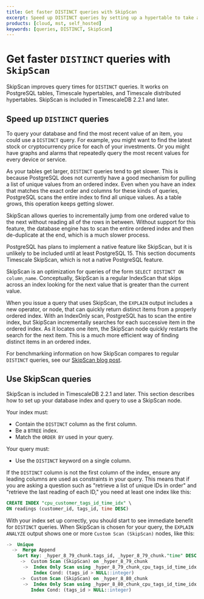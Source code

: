 ```yaml
---
title: Get faster DISTINCT queries with SkipScan
excerpt: Speed up DISTINCT queries by setting up a hypertable to take advantage of SkipScan
products: [cloud, mst, self_hosted]
keywords: [queries, DISTINCT, SkipScan]
---
```


# Get faster `DISTINCT` queries with `SkipScan`

SkipScan improves query times for `DISTINCT` queries. It works on PostgreSQL
tables, Timescale hypertables, and Timescale distributed hypertables.
SkipScan is included in TimescaleDB&nbsp;2.2.1 and later.

## Speed up `DISTINCT` queries

To query your database and find the most recent value of an item, you
could use a `DISTINCT` query. For example, you might want to find the latest
stock or cryptocurrency price for each of your investments. Or you might have graphs
and alarms that repeatedly query the most recent values for every device or
service.

As your tables get larger, `DISTINCT` queries tend to get slower. This is
because PostgreSQL does not currently have a good mechanism for pulling a list
of unique values from an ordered index. Even when you have an index that matches
the exact order and columns for these kinds of queries, PostgreSQL scans the
entire index to find all unique values. As a table grows, this operation keeps
getting slower.

SkipScan allows queries to incrementally jump from one ordered value to the next
without reading all of the rows in between. Without support for this feature,
the database engine has to scan the entire ordered index and then de-duplicate
at the end, which is a much slower process.

<Highlight type="note">
PostgreSQL has plans to implement a native feature like SkipScan, but it is
unlikely to be included until at least PostgreSQL&nbsp;15. This section
documents Timescale SkipScan, which is not a native PostgreSQL feature.
</Highlight>

SkipScan is an optimization for queries of the form `SELECT DISTINCT ON
column_name`. Conceptually, SkipScan is a regular IndexScan that skips across an
index looking for the next value that is greater than the current value.

When you issue a query that uses SkipScan, the `EXPLAIN` output includes a new
operator, or node, that can quickly return distinct items from a properly
ordered index. With an IndexOnly scan, PostgreSQL has to scan the entire index,
but SkipScan incrementally searches for each successive item in the ordered
index. As it locates one item, the SkipScan node quickly restarts the search for
the next item. This is a much more efficient way of finding distinct items in an
ordered index.

For benchmarking information on how SkipScan compares to regular `DISTINCT`
queries, see our [SkipScan blog post][blog-skipscan].

## Use SkipScan queries

SkipScan is included in TimescaleDB&nbsp;2.2.1 and later. This section describes
how to set up your database index and query to use a SkipScan node.

Your index must:

*   Contain the `DISTINCT` column as the first column.
*   Be a `BTREE` index.
*   Match the `ORDER BY` used in your query.

Your query must:

*   Use the `DISTINCT` keyword on a single column.

If the `DISTINCT` column is not the first column of the index, ensure any
leading columns are used as constraints in your query. This means that if you
are asking a question such as "retrieve a list of unique IDs in order" and
"retrieve the last reading of each ID," you need at least one index like this:

```sql
CREATE INDEX "cpu_customer_tags_id_time_idx" \
ON readings (customer_id, tags_id, time DESC)
```

With your index set up correctly, you should start to see immediate benefit for
`DISTINCT` queries. When SkipScan is chosen for your query, the `EXPLAIN
ANALYZE` output shows one or more `Custom Scan (SkipScan)` nodes, like this:

```sql
->  Unique
  ->  Merge Append
    Sort Key: _hyper_8_79_chunk.tags_id, _hyper_8_79_chunk."time" DESC
     ->  Custom Scan (SkipScan) on _hyper_8_79_chunk
      ->  Index Only Scan using _hyper_8_79_chunk_cpu_tags_id_time_idx on _hyper_8_79_chunk
          Index Cond: (tags_id > NULL::integer)
     ->  Custom Scan (SkipScan) on _hyper_8_80_chunk
      ->  Index Only Scan using _hyper_8_80_chunk_cpu_tags_id_time_idx on _hyper_8_80_chunk
         Index Cond: (tags_id > NULL::integer)
```

[blog-skipscan]: https://www.timescale.com/blog/how-we-made-distinct-queries-up-to-8000x-faster-on-postgresql/
